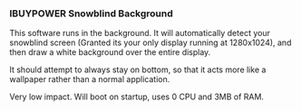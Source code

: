 ### IBUYPOWER Snowblind Background
This software runs in the background. It will automatically detect your snowblind screen (Granted its your only display running at 1280x1024), and then draw a white background over the entire display. 

It should attempt to always stay on bottom, so that it acts more like a wallpaper rather than a normal application.

Very low impact. Will boot on startup, uses 0 CPU and 3MB of RAM.
